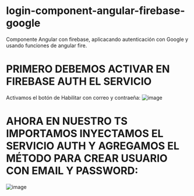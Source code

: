# login-component-angular-firebase-google
Componente Angular con firebase, aplicacando autenticación con Google y usando funciones de angular fire.

# PRIMERO DEBEMOS ACTIVAR EN FIREBASE AUTH EL SERVICIO
Activamos el botón de Habilitar con correo y contraeña:
![image](https://github.com/user-attachments/assets/0b3c30ca-cab5-4dd3-af7b-e0352fedb751)

# AHORA EN NUESTRO TS IMPORTAMOS INYECTAMOS EL SERVICIO AUTH Y AGREGAMOS EL MÉTODO PARA CREAR USUARIO CON EMAIL Y PASSWORD:
![image](https://github.com/user-attachments/assets/aae2bf07-e8ca-4902-9cfe-0e992fea71e9)


